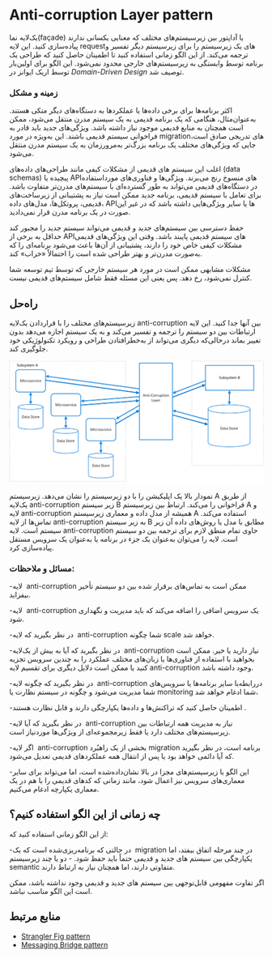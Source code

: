 # Anti-corruption Layer pattern
یک‌لایه نما(façade) یا آداپتور بین زیرسیستم‌های مختلف که معنایی یکسانی ندارند پیاده‌سازی کنید. این لایه requestهای یک زیرسیستم را برای زیرسیستم دیگر تفسیر و ترجمه می‌کند. از این الگو زمانی استفاده کنید تا اطمینان حاصل کنید که طراحی یک برنامه توسط وابستگی به زیرسیستم‌های خارجی محدود نمی‌شود. این الگو برای اولین‌بار توسط اریک ایوانز در _Domain-Driven Design_ توصیف شد.

### **زمینه و مشکل**


اکثر برنامه‌ها برای برخی داده‌ها یا عملکردها به دستگاه‌های دیگر متکی هستند. به‌عنوان‌مثال، هنگامی که یک برنامه قدیمی به یک سیستم مدرن منتقل می‌شود، ممکن است همچنان به منابع قدیمی موجود نیاز داشته باشد. ویژگی‌های جدید باید قادر به فراخوانی سیستم قدیمی باشند. این به‌ویژه در مورد migrationهای تدریجی صادق است، جایی که ویژگی‌های مختلف یک برنامه بزرگ‌تر به‌مرورزمان به یک سیستم مدرن منتقل می‌شود.

اغلب این سیستم های قدیمی از مشکلات کیفی مانند طراحی‌های داده‌های (data schemas) پیچیده یا APIهای منسوخ رنج می‌برند. ویژگی‌ها و فناوری‌های مورداستفاده در دستگاه‌های قدیمی می‌تواند به طور گسترده‌ای با سیستم‌های مدرن‌تر متفاوت باشد. برای تعامل با سیستم قدیمی، برنامه جدید ممکن است نیاز به پشتیبانی از زیرساخت‌های قدیمی، پروتکل‌ها، مدل‌های داده، APIها یا سایر ویژگی‌هایی داشته باشد که در غیر این صورت در یک برنامه مدرن قرار نمی‌دادید.

حفظ دسترسی بین سیستم‌های جدید و قدیمی می‌تواند سیستم جدید را مجبور کند حداقل به برخی از APIهای سیستم قدیمی پایبند باشد. وقتی این ویژگی‌های قدیمی مشکلات کیفی خاص خود را دارند، پشتیبانی از آن‌ها باعث می‌شود برنامه‌ای را که به‌صورت مدرن‌تر و بهتر طراحی شده است را احتمالاً «خراب» کند.

مشکلات مشابهی ممکن است در مورد هر سیستم خارجی که توسط تیم توسعه شما کنترل نمی‌شود، رخ دهد. پس یعنی این مسئله فقط شامل سیستم‌های قدیمی نیست.

## راه‌حل

زیرسیستم‌های مختلف را با قراردادن یک‌لایه anti-corruption بین آنها جدا کنید. این لایه ارتباطات بین دو سیستم را ترجمه و تفسیر می‌کند و به یک سیستم اجازه می‌دهد بدون تغییر بماند درحالی‌که دیگری می‌تواند از به‌خطرافتادن طراحی و رویکرد تکنولوژیکی خود جلوگیری کند.

![anti-corruption-layer](../assets/design_implementation/anti-corruption-layer.png)


نمودار بالا یک اپلیکیشن را با دو زیرسیستم را نشان می‌دهد. زیرسیستم A از طریق یک‌لایه anti-corruption  زیر سیستم B فراخوانی را می‌کند. ارتباط بین زیرسیستم A و لایه anti-corruption همیشه از مدل داده و معماری زیرسیستم A استفاده می‌کند. تماس‌ها از لایه anti-corruption به زیر سیستم B مطابق با مدل یا روش‌های داده آن زیر سیستم است. لایه anti-corruption حاوی تمام منطق لازم برای ترجمه بین دو سیستم است. لایه را می‌توان به‌عنوان یک جزء در برنامه یا به‌عنوان یک سرویس مستقل پیاده‌سازی کرد.

### مسائل و ملاحظات:

-‏ لایه anti-corruption ممکن است به تماس‌های برقرار شده بین دو سیستم تأخیر بیفزاید. 

-‏ لایه anti-corruption یک سرویس اضافی را اضافه می‌کند که باید مدیریت و نگهداری شود. 

-‏ در نظر بگیرید که لایه anti-corruption شما چگونه scale خواهد شد. 

-‏ در نظر بگیرید که آیا به بیش از یک‌لایه anti-corruption نیاز دارید یا خیر. ممکن است بخواهید با استفاده از فناوری‌ها یا زبان‌های مختلف عملکرد را به چندین سرویس تجزیه کنید یا ممکن است دلایل دیگری برای تقسیم لایه anti-corruption وجود داشته باشد.

-‏ در نظر بگیرید که چگونه لایه anti-corruption دررابطه‌با سایر برنامه‌ها یا سرویس‌های شما مدیریت می‌شود و چگونه در سیستم نظارت یا monitoring شما ادغام خواهد شد، 

-‏ اطمینان حاصل کنید که تراکنش‌ها و داده‌ها یکپارچگی دارند و قابل نظارت هستند.

-‏ در نظر بگیرید که آیا لایه anti-corruption نیاز به مدیریت همه ارتباطات بین زیرسیستم‌های مختلف دارد یا فقط زیرمجموعه‌ای از ویژگی‌ها موردنیاز است.

-‏ اگر لایه anti-corruption بخشی از یک راهبُرد migration برنامه است، در نظر بگیرید که آیا دائمی خواهد بود یا پس از انتقال همه عملکردهای قدیمی تعدیل می‌شود.

-‏ این الگو با زیرسیستم‌های مجزا در بالا نشان‌داده‌شده است، اما می‌تواند برای سایر معماری‌های سرویس نیز اعمال شود، مانند زمانی که کدهای قدیمی را با هم در یک معماری یکپارچه ادغام می‌کنیم.

## چه زمانی از این الگو استفاده کنیم؟

از این الگو زمانی استفاده کنید که: 
 
-‏ در حالتی که برنامه‌ریزی‌شده است که یک migration در چند مرحله اتفاق بیفتد، اما یکپارچگی بین سیستم های جدید و قدیمی حتماً باید حفظ شود. 
-‏ دو یا چند زیرسیستم semantic متفاوتی دارند، اما همچنان نیاز به ارتباط دارند. 

اگر تفاوت مفهومی قابل‌توجهی بین سیستم های جدید و قدیمی وجود نداشته باشد، ممکن است این الگو مناسب نباشد.


## منابع مرتبط

- [Strangler Fig pattern](./Strangler%20Fig%20pattern.md)
- [Messaging Bridge pattern](./Messaging%20Bridge.md)